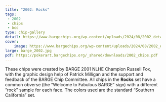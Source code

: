 ```yaml
---
title: "2002: Rocks"
tags:
 - 2002
 - chips
 - bcc
type: chip-gallery
detail: https://www.bargechips.org/wp-content/uploads/2024/08/2002_detail.jpg
cover:
    image: https://www.bargechips.org/wp-content/uploads/2024/08/2002_detail.jpg
large: barge_2002.jpg
pdf: https://pokerart.bargechips.org/_shared/downloads/2002_chips.pdf
---
```


These chips were created by BARGE 2001 NLHE Champion Russell Fox, with the
graphic design help of Patrick Milligan and the support and feedback of the
BARGE Chip Committee. All chips in the&nbsp;**Rocks**&nbsp;set
have a common obverse (the &#8220;Welcome to Fabulous BARGE&#8221; sign) with a
different &#8220;rock&#8221; sample for each face. The colors used are the
standard &#8220;Southern California&#8221; set.
